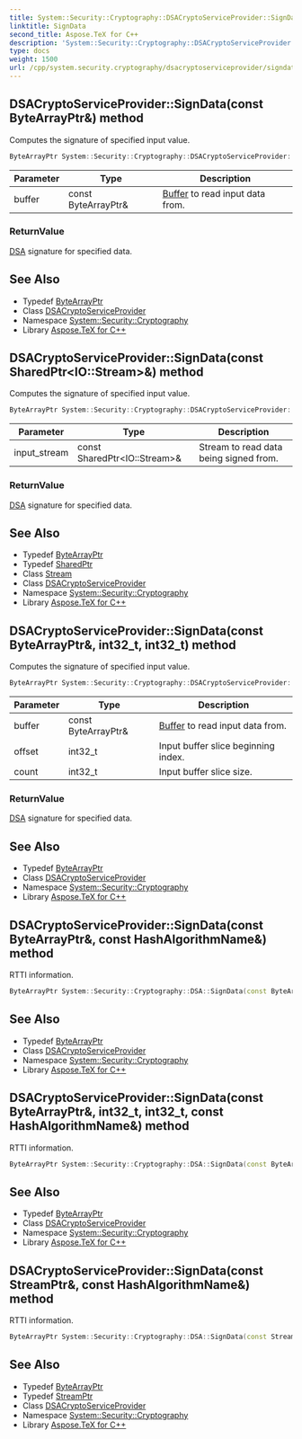 ```yaml
---
title: System::Security::Cryptography::DSACryptoServiceProvider::SignData method
linktitle: SignData
second_title: Aspose.TeX for C++
description: 'System::Security::Cryptography::DSACryptoServiceProvider::SignData method. Computes the signature of specified input value in C++.'
type: docs
weight: 1500
url: /cpp/system.security.cryptography/dsacryptoserviceprovider/signdata/
---
```

## DSACryptoServiceProvider::SignData(const ByteArrayPtr\&) method


Computes the signature of specified input value.

```cpp
ByteArrayPtr System::Security::Cryptography::DSACryptoServiceProvider::SignData(const ByteArrayPtr &buffer)
```


| Parameter | Type | Description |
| --- | --- | --- |
| buffer | const ByteArrayPtr\& | [Buffer](../../../system/buffer/) to read input data from. |

### ReturnValue

[DSA](../../dsa/) signature for specified data.

## See Also

* Typedef [ByteArrayPtr](../../../system/bytearrayptr/)
* Class [DSACryptoServiceProvider](../)
* Namespace [System::Security::Cryptography](../../)
* Library [Aspose.TeX for C++](../../../)
## DSACryptoServiceProvider::SignData(const SharedPtr\<IO::Stream\>\&) method


Computes the signature of specified input value.

```cpp
ByteArrayPtr System::Security::Cryptography::DSACryptoServiceProvider::SignData(const SharedPtr<IO::Stream> &input_stream)
```


| Parameter | Type | Description |
| --- | --- | --- |
| input_stream | const SharedPtr\<IO::Stream\>\& | Stream to read data being signed from. |

### ReturnValue

[DSA](../../dsa/) signature for specified data.

## See Also

* Typedef [ByteArrayPtr](../../../system/bytearrayptr/)
* Typedef [SharedPtr](../../../system/sharedptr/)
* Class [Stream](../../../system.io/stream/)
* Class [DSACryptoServiceProvider](../)
* Namespace [System::Security::Cryptography](../../)
* Library [Aspose.TeX for C++](../../../)
## DSACryptoServiceProvider::SignData(const ByteArrayPtr\&, int32_t, int32_t) method


Computes the signature of specified input value.

```cpp
ByteArrayPtr System::Security::Cryptography::DSACryptoServiceProvider::SignData(const ByteArrayPtr &buffer, int32_t offset, int32_t count)
```


| Parameter | Type | Description |
| --- | --- | --- |
| buffer | const ByteArrayPtr\& | [Buffer](../../../system/buffer/) to read input data from. |
| offset | int32_t | Input buffer slice beginning index. |
| count | int32_t | Input buffer slice size. |

### ReturnValue

[DSA](../../dsa/) signature for specified data.

## See Also

* Typedef [ByteArrayPtr](../../../system/bytearrayptr/)
* Class [DSACryptoServiceProvider](../)
* Namespace [System::Security::Cryptography](../../)
* Library [Aspose.TeX for C++](../../../)
## DSACryptoServiceProvider::SignData(const ByteArrayPtr\&, const HashAlgorithmName\&) method


RTTI information.

```cpp
ByteArrayPtr System::Security::Cryptography::DSA::SignData(const ByteArrayPtr &data, const HashAlgorithmName &hash_algorithm)
```

## See Also

* Typedef [ByteArrayPtr](../../../system/bytearrayptr/)
* Class [DSACryptoServiceProvider](../)
* Namespace [System::Security::Cryptography](../../)
* Library [Aspose.TeX for C++](../../../)
## DSACryptoServiceProvider::SignData(const ByteArrayPtr\&, int32_t, int32_t, const HashAlgorithmName\&) method


RTTI information.

```cpp
ByteArrayPtr System::Security::Cryptography::DSA::SignData(const ByteArrayPtr &data, int32_t offset, int32_t count, const HashAlgorithmName &hash_algorithm)
```

## See Also

* Typedef [ByteArrayPtr](../../../system/bytearrayptr/)
* Class [DSACryptoServiceProvider](../)
* Namespace [System::Security::Cryptography](../../)
* Library [Aspose.TeX for C++](../../../)
## DSACryptoServiceProvider::SignData(const StreamPtr\&, const HashAlgorithmName\&) method


RTTI information.

```cpp
ByteArrayPtr System::Security::Cryptography::DSA::SignData(const StreamPtr &stream, const HashAlgorithmName &hash_algorithm)
```

## See Also

* Typedef [ByteArrayPtr](../../../system/bytearrayptr/)
* Typedef [StreamPtr](../../../system/streamptr/)
* Class [DSACryptoServiceProvider](../)
* Namespace [System::Security::Cryptography](../../)
* Library [Aspose.TeX for C++](../../../)
